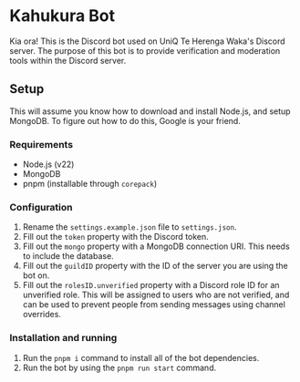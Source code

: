 # Kahukura Bot
Kia ora! This is the Discord bot used on UniQ Te Herenga Waka's Discord server. The purpose of this bot is to provide verification and moderation tools within the Discord server.

## Setup
This will assume you know how to download and install Node.js, and setup MongoDB. To figure out how to do this, Google is your friend.

### Requirements
* Node.js (v22)
* MongoDB
* pnpm (installable through `corepack`)

### Configuration

1. Rename the `settings.example.json` file to `settings.json`.
2. Fill out the `token` property with the Discord token.
3. Fill out the `mongo` property with a MongoDB connection URI. This needs to include the database.
4. Fill out the `guildID` property with the ID of the server you are using the bot on.
5. Fill out the `rolesID.unverified` property with a Discord role ID for an unverified role. This will be assigned to users who are not verified, and can be used to prevent people from sending messages using channel overrides.

### Installation and running
1. Run the `pnpm i` command to install all of the bot dependencies.
2. Run the bot by using the `pnpm run start` command.